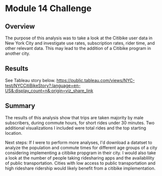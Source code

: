 # Module 14 Challenge

## Overview 
The purpose of this analysis was to take a look at the Citibike user data in New York City and investigate use rates, subscription rates, rider time, and other relevant data. This may lead to the addition of a Citibike program in another city.

## Results
See Tableau story below.
https://public.tableau.com/views/NYC-test/NYCCitiBikeStory?:language=en-US&:display_count=n&:origin=viz_share_link 

## Summary
The results of this analysis show that trips are taken majority by male subscribers, during commute hours, for short rides under 30 minutes. Two additional visualizations I included were total rides and the top starting location. 

Next steps: If I were to perform more analyses, I'd download a datatset to analyze the population and commute times for different age groups of a city considering implementing a citibike propgram in their city. I would also take a look at the number of people taking ridesharing apps and the availablility of public transportation. Cities with low access to public transportation and high rideshare ridership would likely benefit from a citibike implementation.
